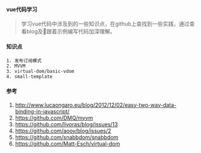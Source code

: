 #### vue代码学习
> 学习vue代码中涉及到的一些知识点，在github上查找到一些实践，通过查看blog及跟着示例编写代码加深理解。


#### 知识点
```
1. 发布订阅模式
2. MVVM
3. virtual-dom/basic-vdom
4. small-template
```


#### 参考
1. <a href="http://www.lucaongaro.eu/blog/2012/12/02/easy-two-way-data-binding-in-javascript/" target="_blank">http://www.lucaongaro.eu/blog/2012/12/02/easy-two-way-data-binding-in-javascript/</a>
2. <a href="https://github.com/DMQ/mvvm" target="_blank">https://github.com/DMQ/mvvm</a>
3. <a href="https://github.com/livoras/blog/issues/13" target="_blank">https://github.com/livoras/blog/issues/13</a>
4. <a href="https://github.com/aooy/blog/issues/2" target="_blank">https://github.com/aooy/blog/issues/2</a>
5. <a href="https://github.com/snabbdom/snabbdom" target="_blank">https://github.com/snabbdom/snabbdom</a>
6. <a href="https://github.com/Matt-Esch/virtual-dom" target="_blank">https://github.com/Matt-Esch/virtual-dom</a>


